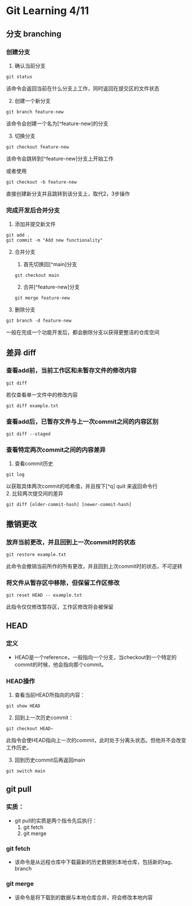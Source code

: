 # Git Learning 4/11

## 分支 branching
### 创建分支
1. 确认当前分支
```
git status
```
该命令会返回当前在什么分支上工作，同时返回在提交区的文件状态

2. 创建一个新分支
```
git branch feature-new
```
该命令会创建一个名为[^feature-new]的分支

3. 切换分支
```
git checkout feature-new
```
该命令会跳转到[^feature-new]分支上开始工作

或者使用
```
git checkout -b feature-new
```
直接创建新分支并且跳转到该分支上，取代2，3步操作

### 完成开发后合并分支
1. 添加并提交新文件
```
git add .
git commit -m "Add new functionality"
```

2. 合并分支
    1. 首先切换回[^main]分支
    ```
    git checkout main
    ```
    2. 合并[^feature-new]分支
    ```
    git merge feature-new
    ```

3. 删除分支
```
git branch -d feature-new
```
一般在完成一个功能开发后，都会删除分支以获得更整洁的仓库空间


## 差异 diff
### 查看add前，当前工作区和未暂存文件的修改内容
```
git diff
```
若仅查看单一文件中的修改内容
```
git diff example.txt
```

### 查看add后，已暂存文件与上一次commit之间的内容区别
```
git diff --staged
```

### 查看特定两次commit之间的内容差异
1. 查看commit历史
```
git log
```
以获取具体两次commit的哈希值，并且按下[^q] quit 来返回命令行  
2. 比较两次提交间的差异
```
git diff [older-commit-hash] [newer-commit-hash]
```

## 撤销更改
### 放弃当前更改，并且回到上一次commit时的状态
```
git restore example.txt
```
此命令会撤销当前所作的所有更改，并且回到上次commit时的状态，不可逆转

### 将文件从暂存区中移除，但保留工作区修改
```
git reset HEAD -- example.txt
```
此指令仅仅修改暂存区，工作区修改将会被保留

## HEAD
### 定义
* HEAD是一个reference，一般指向一个分支，当checkout到一个特定的commit的时候，他会指向那个commit。
### HEAD操作
1. 查看当前HEAD所指向的内容：
```
git show HEAD
```
2. 回到上一次历史commit：
```
git checkout HEAD~
```
此指令会使HEAD指向上一次的commit，此时处于分离头状态。但他并不会改变工作历史。

3. 回到历史commit后再返回main
```
git switch main
```

## git pull
### 实质：
* git pull的实质是两个指令先后执行：
    1. git fetch
    2. git merge

### git fetch
* 该命令是从远程仓库中下载最新的历史数据到本地仓库，包括新的tag、branch

### git merge
* 该命令是将下载到的数据与本地仓库合并，将会修改本地内容


